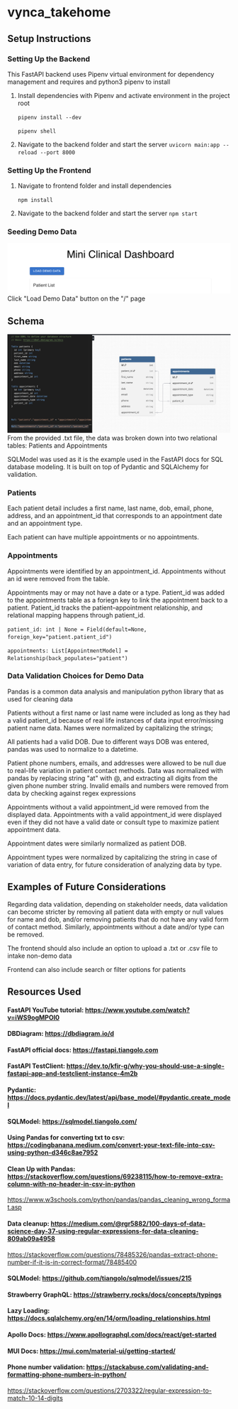 # vynca_takehome

## Setup Instructions
### Setting Up the Backend 
This FastAPI backend uses Pipenv virtual environment for dependency management and requires and python3 pipenv to install

1. Install dependencies with Pipenv and activate environment in the project root

    `pipenv install --dev`

    `pipenv shell`

2. Navigate to the backend folder and start the server
    `uvicorn main:app --reload --port 8000`

### Setting Up the Frontend 

1. Navigate to frontend folder and install dependencies

    `npm install`

2. Navigate to the backend folder and start the server
    `npm start`

### Seeding Demo Data
![alt text](image.png)
Click "Load Demo Data" button on the "/" page

## Schema
![alt text](image-2.png)
From the provided .txt file, the data was broken down into two relational tables: Patients and Appointments

SQLModel was used as it is the example used in the FastAPI docs for SQL database modeling. It is built on top of Pydantic and SQLAlchemy for validation.
### Patients
Each patient detail includes a first name, last name, dob, email, phone, address, and an appointment_id that corresponds to an appointment date and an appointment type.

Each patient can have multiple appointments or no appointments.
### Appointments
Appointments were identified by an appointment_id. Appointments without an id were removed from the table.

Appointments may or may not have a date or a type.
Patient_id was added to the appointments table as a foriegn key to link the appointment back to a patient. Patient_id tracks the patient–appointment relationship, and relational mapping happens through patient_id.

`patient_id: int | None = Field(default=None, foreign_key="patient.patient_id")`

`appointments: List[AppointmentModel] = Relationship(back_populates="patient") `
### Data Validation Choices for Demo Data
Pandas is a common data analysis and manipulation python library that as used for cleaning data 

Patients without a first name or last name were included  as long as they had a valid patient_id because of real life instances of data input error/missing patient name data. Names were normalized by capitalizing the strings;

All patients had a valid DOB. Due to different ways DOB was entered, pandas was used to normalize to a datetime.

Patient phone numbers, emails, and addresses were allowed to be null due to real-life variation in patient contact methods. Data was normalized with pandas by replacing string "at" with @, and extracting all digits from the given phone number string. Invalid emails and numbers were removed from data by checking against regex expressions 

Appointments without a valid appointment_id were removed from the displayed data. Appointments with a valid appointment_id were displayed even if they did not have a valid date or consult type to maximize patient appointment data.

Appointment dates were similarly normalized as patient DOB.

Appointment types were normalized by capitalizing the string in case of variation of data entry, for future consideration of analyzing data by type.

## Examples of Future Considerations
Regarding data validation, depending on stakeholder needs, data validation can become stricter by removing all patient data with empty or null values for name and dob, and/or removing patients that do not have any valid form of contact method. Similarly, appointments without a date and/or type can be removed.

The frontend should also include an option to upload a .txt or .csv file to intake non-demo data

Frontend can also include search or filter options for patients

## Resources Used
#### FastAPI YouTube tutorial: https://www.youtube.com/watch?v=iWS9ogMPOI0
#### DBDiagram: https://dbdiagram.io/d
#### FastAPI official docs: https://fastapi.tiangolo.com
#### FastAPI TestClient: https://dev.to/kfir-g/why-you-should-use-a-single-fastapi-app-and-testclient-instance-4m2b
#### Pydantic: https://docs.pydantic.dev/latest/api/base_model/#pydantic.create_model
#### SQLModel: https://sqlmodel.tiangolo.com/
#### Using Pandas for converting txt to csv: https://codingbanana.medium.com/convert-your-text-file-into-csv-using-python-d346c8ae7952
#### Clean Up with Pandas: https://stackoverflow.com/questions/69238115/how-to-remove-extra-column-with-no-header-in-csv-in-python
https://www.w3schools.com/python/pandas/pandas_cleaning_wrong_format.asp
#### Data cleanup: https://medium.com/@rgr5882/100-days-of-data-science-day-37-using-regular-expressions-for-data-cleaning-809ab09a4958
https://stackoverflow.com/questions/78485326/pandas-extract-phone-number-if-it-is-in-correct-format/78485400
#### SQLModel: https://github.com/tiangolo/sqlmodel/issues/215
#### Strawberry GraphQL: https://strawberry.rocks/docs/concepts/typings
#### Lazy Loading: https://docs.sqlalchemy.org/en/14/orm/loading_relationships.html
#### Apollo Docs: https://www.apollographql.com/docs/react/get-started
#### MUI Docs: https://mui.com/material-ui/getting-started/
#### Phone number validation: https://stackabuse.com/validating-and-formatting-phone-numbers-in-python/
https://stackoverflow.com/questions/2703322/regular-expression-to-match-10-14-digits

